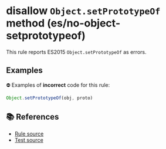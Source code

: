 # disallow `Object.setPrototypeOf` method (es/no-object-setprototypeof)

This rule reports ES2015 `Object.setPrototypeOf` as errors.

## Examples

⛔ Examples of **incorrect** code for this rule:

```js
Object.setPrototypeOf(obj, proto)
```

## 📚 References

- [Rule source](../../lib/rules/no-object-setprototypeof.js)
- [Test source](../../tests/lib/rules/no-object-setprototypeof.js)
